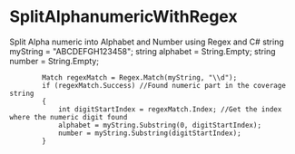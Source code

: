 # SplitAlphanumericWithRegex
Split Alpha numeric into Alphabet and Number using Regex and C#
 string myString = "ABCDEFGH123458";
            string alphabet = String.Empty;
            string number = String.Empty;

            Match regexMatch = Regex.Match(myString, "\\d");
            if (regexMatch.Success) //Found numeric part in the coverage string
            {
                int digitStartIndex = regexMatch.Index; //Get the index where the numeric digit found
                alphabet = myString.Substring(0, digitStartIndex);
                number = myString.Substring(digitStartIndex);
            }
